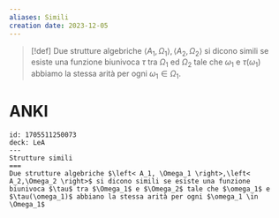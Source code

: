 ```yaml
---
aliases: Simili
creation date: 2023-12-05
---
```


> [!def]
> Due strutture algebriche $\left< A_{1},\Omega_{1} \right>,\left< A_{2},\Omega_{2} \right>$ si dicono simili se esiste una funzione biunivoca $\tau$ tra $\Omega_{1}$ ed $\Omega_{2}$ tale che $\omega_{1}$ e $\tau(\omega_{1})$ abbiamo la stessa arità per ogni $\omega_{1} \in \Omega_{1}$.

# ANKI

```anki
id: 1705511250073
deck: LeA
---
Strutture simili
===
Due strutture algebriche $\left< A_1, \Omega_1 \right>,\left< A_2,\Omega_2 \right>$ si dicono simili se esiste una funzione biunivoca $\tau$ tra $\Omega_1$ e $\Omega_2$ tale che $\omega_1$ e $\tau(\omega_1)$ abbiano la stessa arità per ogni $\omega_1 \in \Omega_1$
```
